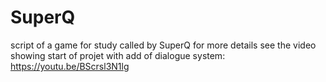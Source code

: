 # SuperQ
script of a game for study called by SuperQ for more details see the video showing start of projet with add of dialogue system: https://youtu.be/BScrsl3N1lg
